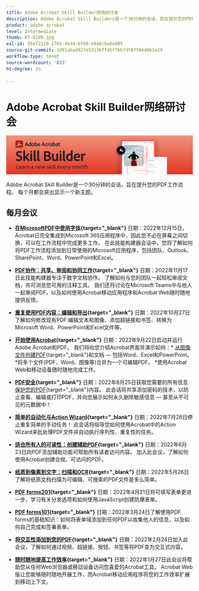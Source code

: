 ```yaml
---
title: Adobe Acrobat Skill Builder网络研讨会
description: Adobe Acrobat Skill Builders是一个30分钟的会话，旨在提升您的PDF工作流程
product: adobe acrobat
level: Intermediate
thumb: KT-8199.jpg
exl-id: 56ef2120-1765-4ed4-bf80-b048cbabe805
source-git-commit: 1d91abad827e53136ffd6f7bb7df07566d061a19
workflow-type: tm+mt
source-wordcount: '833'
ht-degree: 1%

---
```


# Adobe Acrobat Skill Builder网络研讨会

![Acrobat Skill Builder图像](../assets/sbacrobatwebinars.png)

Adobe Acrobat Skill Builder是一个30分钟的会话，旨在提升您的PDF工作流程。 每个月都会突出显示一个新主题。

## 每月会议

* **[在MicrosoftPDF中使用字体](https://adobe-acrobat-skill-builder.joinus.adobeevents.com/attendease/networking/experience/f7e3961b-e322-4253-bfa4-ff1957a08d99/c1111644-e958-41bf-ad6e-dffafafa7fa0){target=&quot;_blank&quot;}**
日期：2022年12月15日，Acrobat已完全集成到Microsoft 365应用程序中，因此您不必在屏幕之间切换，可以在工作流程中完成更多工作。 在此技能构建器会话中，您将了解如何将PDF工作流程添加到日常使用的Microsoft应用程序，包括团队、Outlook、SharePoint、Word、PowerPoint和Excel。

* **[PDF协作：共享、审阅和协同工作](https://adobe-acrobat-skill-builder.joinus.adobeevents.com/attendease/networking/experience/d1eb8544-6268-4855-8500-2370b1e68045/0dd92858-0587-49f4-be60-8d48c140ef39){target=&quot;_blank&quot;}**
日期：2022年11月17日此技能构建器专注于数字文档协作。 了解如何与您的团队一起轻松审阅文档，并可浏览您可用的注释工具。 我们还将讨论在Microsoft Teams中与他人一起审阅PDF，以及如何使用Acrobat移动应用程序和Acrobat Web随时随地提供反馈。

* **[重复使用PDF内容：编辑和导出](https://adobe-acrobat-skill-builder.joinus.adobeevents.com/attendease/networking/experience/68a9bbf2-91ca-40f0-baa1-812dd0730e0b/48c2399c-7392-4d7d-ba51-f623dead313a){target=&quot;_blank&quot;}**
日期：2022年10月27日了解如何修改现有PDF:编辑文本和图像、添加超链接和书签、转换为Microsoft Word、PowerPoint和Excel文件等。

* **[开始使用Acrobat](https://adobe-acrobat-skill-builder.joinus.adobeevents.com/attendease/networking/experience/360c9159-3f6f-47ae-8320-d0ad391883e1/e54db15b-af50-40ff-a274-6e927a22c6e7){target=&quot;_blank&quot;}**
日期：2022年9月22日启动并运行Adobe Acrobat和PDF。 我们将向您介绍Acrobat界面并演示如何：* [从图像文件创建PDF](https://www.adobe.com/acrobat/online/convert-pdf.html){target=&quot;_blank&quot;}和文档 — 包括Word、Excel和PowerPoint。 *将多个文件(PDF、Word、图像等)合并为一个可编辑PDF。 *使用Acrobat Web和移动设备随时随地完成工作。

* **[PDF安全](https://adobe-acrobat-skill-builder.joinus.adobeevents.com/attendease/networking/experience/ad3778d2-f2c3-4966-98ed-8b1bb90e4b2b/180ad785-1b5b-4c80-80ab-1df345f082ff){target=&quot;_blank&quot;}**
日期：2022年8月25日获取您需要的所有信息 [保护您的PDF](https://www.adobe.com/acrobat/online/password-protect-pdf.html){target=&quot;_blank&quot;}内容。 此会话将共享添加密码的技术，以防止查看、编辑或打印PDF，并向您展示如何永久删除敏感信息 — 甚至从不可见的元数据中！

* **[简单的自动化与Action Wizard](https://adobe-acrobat-skill-builder.joinus.adobeevents.com/attendease/networking/experience/45ef14f7-e5e4-4fe0-ba26-905adac092a2/24bf421e-f489-47dc-a5a4-d8d70858348c){target=&quot;_blank&quot;}**
日期：2022年7月28日停止重复简单的手动任务！ 此会话将指导您如何使用Acrobat中的Action Wizard来批处理PDF文件并自动执行序列性、重复性的任务。

* **[适合所有人的可读性：创建辅助PDF](https://adobe-acrobat-skill-builder.joinus.adobeevents.com/attendease/networking/experience/18c111bd-9c63-4636-a4fd-8dc045a20423/8484f6c9-e2c9-4e1c-8d03-c2ca1d4db77c){target=&quot;_blank&quot;}**
日期：2022年6月23日向PDF添加辅助功能可帮助所有读者访问内容。 加入此会议，了解如何使用Acrobat创建合规、可访问的PDF。

* **[纸质到像素到文字：扫描和OCR](https://adobe-acrobat-skill-builder.joinus.adobeevents.com/attendease/networking/experience/db1178ff-fd0e-4429-9a91-dae080cac9c3/611fa8dd-1b65-4135-800b-feb61541615f){target=&quot;_blank&quot;}**
日期：2022年5月26日了解将纸质文档扫描为可编辑、可搜索的PDF文件是多么简单。

* **[PDF forms201](https://adobe-acrobat-skill-builder.joinus.adobeevents.com/attendease/networking/experience/e05d5e32-598e-49a2-b847-a06207dcbfd7/39c070e1-4ef4-4fc2-aa1e-bf89fb59215e){target=&quot;_blank&quot;}**
日期：2022年4月21日将可填写表单更进一步，学习有关分发选项和如何使用JavaScript创建防爆表单。

* **[PDF forms101](https://adobe-acrobat-skill-builder.joinus.adobeevents.com/attendease/networking/experience/c7f08842-3d62-4b98-bb2a-029feef13621/5f8f1f46-c321-4fba-8c49-4b89d3de6d36){target=&quot;_blank&quot;}**
日期：2022年3月24日了解使用PDF forms的基础知识：如何将表单域添加到任何PDF以收集他人的信息，以及如何自己完成和签署表单。

* **[将交互性添加到您的PDF](https://adobe-acrobat-skill-builder.joinus.adobeevents.com/attendease/networking/experience/c3150e33-0164-4f94-ac46-aec99b843291/14ea3de0-529f-4c79-9020-cd0a4f98aab0){target=&quot;_blank&quot;}**
日期：2022年2月24日加入此会议，了解如何通过视频、超链接、按钮、书签等将PDF变为交互式内容。

* **[随时随地提高工作效率](https://adobe-acrobat-skill-builder.joinus.adobeevents.com/attendease/networking/experience/99e0622a-adf9-4a8b-918f-fd4f4b3a3235/53620704-6da7-4b88-97da-a1f9f0fff3f4){target=&quot;_blank&quot;}**
日期：2022年1月27日此会议将帮助您从任何Web浏览器或移动设备访问您喜爱的Acrobat工具。 Acrobat Web版让您能够随时随地开展工作，而Acrobat移动应用程序将您的工作效率扩展到移动上下文。